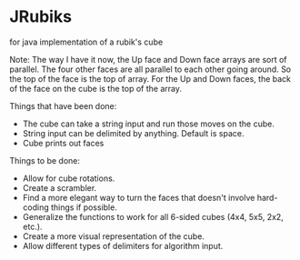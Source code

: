 JRubiks
=======

for java implementation of a rubik's cube

Note: The way I have it now, the Up face and Down face arrays are sort of parallel.
The four other faces are all parallel to each other going around.
So the top of the face is the top of array.
For the Up and Down faces, the back of the face on the cube is the top of the array.


Things that have been done:
- The cube can take a string input and run those moves on the cube.
- String input can be delimited by anything. Default is space.
- Cube prints out faces


Things to be done:
- Allow for cube rotations.
- Create a scrambler.
- Find a more elegant way to turn the faces that doesn't involve hard-coding things if possible.
- Generalize the functions to work for all 6-sided cubes (4x4, 5x5, 2x2, etc.).
- Create a more visual representation of the cube.
- Allow different types of delimiters for algorithm input.